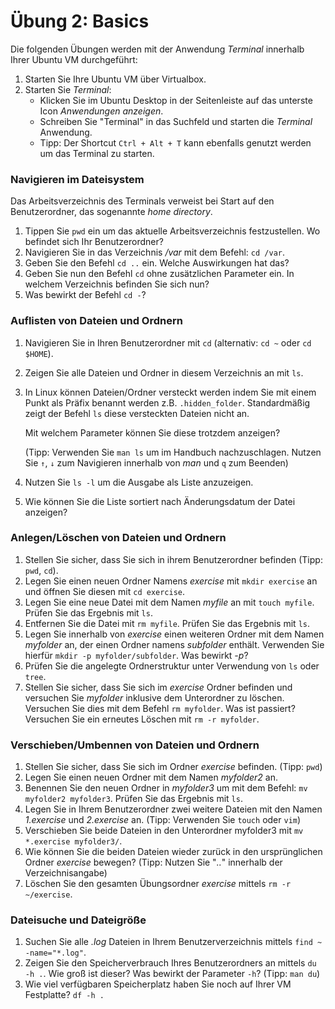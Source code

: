 # Übung 2: Basics

Die folgenden Übungen werden mit der Anwendung *Terminal* innerhalb Ihrer Ubuntu VM durchgeführt:

1. Starten Sie Ihre Ubuntu VM über Virtualbox.
2. Starten Sie *Terminal*:
	* Klicken Sie im Ubuntu Desktop in der Seitenleiste auf das unterste Icon *Anwendungen anzeigen*.
	* Schreiben Sie "Terminal" in das Suchfeld und starten die *Terminal* Anwendung.
	* Tipp: Der Shortcut `Ctrl + Alt + T` kann ebenfalls genutzt werden um das Terminal zu starten.

### Navigieren im Dateisystem

Das Arbeitsverzeichnis des Terminals verweist bei Start auf den Benutzerordner, das sogenannte *home directory*.

1. Tippen Sie `pwd` ein um das aktuelle Arbeitsverzeichnis festzustellen. Wo befindet sich Ihr Benutzerordner?
2. Navigieren Sie in das Verzeichnis */var* mit dem Befehl:  `cd /var`.
3. Geben Sie den Befehl `cd ..` ein. Welche Auswirkungen hat das?
4. Geben Sie nun den Befehl `cd` ohne zusätzlichen Parameter ein. In welchem Verzeichnis befinden Sie sich nun?
5. Was bewirkt der Befehl `cd -`?

### Auflisten von Dateien und Ordnern

1. Navigieren Sie in Ihren Benutzerordner mit  `cd` (alternativ: `cd ~` oder `cd $HOME`).
2. Zeigen Sie alle Dateien und Ordner in diesem Verzeichnis an mit `ls`.
3. In Linux können Dateien/Ordner versteckt werden indem Sie mit einem Punkt als Präfix benannt werden z.B. `.hidden_folder`. Standardmäßig zeigt der Befehl `ls` diese versteckten Dateien nicht an. 
	
	Mit welchem Parameter können Sie diese trotzdem anzeigen? 
	
	(Tipp: Verwenden Sie `man ls` um im Handbuch nachzuschlagen. Nutzen Sie `↑`, `↓` zum Navigieren innerhalb von *man* und `q` zum Beenden)
4. Nutzen Sie `ls -l` um die Ausgabe als Liste anzuzeigen. 
5. Wie können Sie die Liste sortiert nach Änderungsdatum der Datei anzeigen?

### Anlegen/Löschen von Dateien und Ordnern

1. Stellen Sie sicher, dass Sie sich in ihrem Benutzerordner befinden (Tipp: `pwd`, `cd`).
2. Legen Sie einen neuen Ordner Namens *exercise* mit `mkdir exercise` an und öffnen Sie diesen mit `cd exercise`.
3. Legen Sie eine neue Datei mit dem Namen *myfile* an mit `touch myfile`. Prüfen Sie das Ergebnis mit `ls`.
4. Entfernen Sie die Datei mit `rm myfile`. Prüfen Sie das Ergebnis mit `ls`.
5. Legen Sie innerhalb von *exercise* einen weiteren Ordner mit dem Namen *myfolder* an, der einen Ordner namens *subfolder* enthält. Verwenden Sie hierfür `mkdir -p myfolder/subfolder`. Was bewirkt *-p*?
6. Prüfen Sie die angelegte Ordnerstruktur unter Verwendung von `ls` oder `tree`.
7. Stellen Sie sicher, dass Sie sich im *exercise* Ordner befinden und versuchen Sie *myfolder* inklusive dem Unterordner zu löschen. Versuchen Sie dies mit dem Befehl `rm myfolder`. Was ist passiert? Versuchen Sie ein erneutes Löschen mit `rm -r myfolder`.

### Verschieben/Umbennen von Dateien und Ordnern

1. Stellen Sie sicher, dass Sie sich im Ordner *exercise* befinden. (Tipp: `pwd`)
2. Legen Sie einen neuen Ordner mit dem Namen *myfolder2* an.
3. Benennen Sie den neuen Ordner in *myfolder3* um mit dem Befehl: `mv myfolder2 myfolder3`. Prüfen Sie das Ergebnis mit `ls`.
4. Legen Sie in Ihrem Benutzerordner zwei weitere Dateien mit den Namen *1.exercise* und *2.exercise* an. (Tipp: Verwenden Sie `touch` oder `vim`)
5. Verschieben Sie beide Dateien in den Unterordner myfolder3 mit `mv *.exercise myfolder3/`.
6. Wie können Sie die beiden Dateien wieder zurück in den ursprünglichen Ordner *exercise* bewegen? (Tipp: Nutzen Sie "*..*" innerhalb der Verzeichnisangabe)
7. Löschen Sie den gesamten Übungsordner *exercise* mittels `rm -r ~/exercise`.

### Dateisuche und Dateigröße
1. Suchen Sie alle *.log* Dateien in Ihrem Benutzerverzeichnis mittels `find ~ -name="*.log"`.
2. Zeigen Sie den Speicherverbrauch Ihres Benutzerordners an mittels `du -h .`. Wie groß ist dieser? Was bewirkt der Parameter `-h`? (Tipp: `man du`)
3. Wie viel verfügbaren Speicherplatz haben Sie noch auf Ihrer VM Festplatte? `df -h .`
